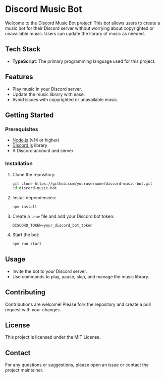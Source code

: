 # Discord Music Bot

Welcome to the Discord Music Bot project! This bot allows users to create a music bot for their Discord server without worrying about copyrighted or unavailable music. Users can update the library of music as needed.

## Tech Stack

- **TypeScript**: The primary programming language used for this project.

## Features

- Play music in your Discord server.
- Update the music library with ease.
- Avoid issues with copyrighted or unavailable music.

## Getting Started

### Prerequisites

- [Node.js](https://nodejs.org/) (v14 or higher)
- [Discord.js](https://discord.js.org/) library
- A Discord account and server

### Installation

1. Clone the repository:
    ```bash
    git clone https://github.com/yourusername/discord-music-bot.git
    cd discord-music-bot
    ```

2. Install dependencies:
    ```bash
    npm install
    ```

3. Create a `.env` file and add your Discord bot token:
    ```env
    DISCORD_TOKEN=your_discord_bot_token
    ```

4. Start the bot:
    ```bash
    npm run start
    ```

## Usage

- Invite the bot to your Discord server.
- Use commands to play, pause, skip, and manage the music library.

## Contributing

Contributions are welcome! Please fork the repository and create a pull request with your changes.

## License

This project is licensed under the MIT License.

## Contact

For any questions or suggestions, please open an issue or contact the project maintainer.
